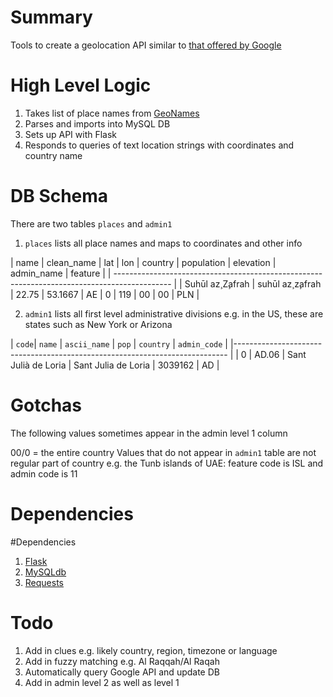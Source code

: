 # Summary
Tools to create a geolocation API similar to [that offered by Google](https://developers.google.com/maps/articles/geolocation)

# High Level Logic

1. Takes list of place names from [GeoNames](http://download.geonames.org/export/dump/)  
2. Parses and imports into MySQL DB  
3. Sets up API with Flask  
4. Responds to queries of text location strings with coordinates and country name  

# DB Schema

There are two tables `places` and `admin1`

1. `places` lists all place names and maps to coordinates and other info

| name | clean\_name | lat | lon | country | population | elevation | admin_name | feature |
| -------------------------------------------------------------------------------------------- |
| Suhūl az̧ Z̧afrah | suhūl az̧ z̧afrah | 22.75 | 53.1667 | AE | 0 | 119 | 00 | 00 | PLN |

2. `admin1` lists all first level administrative divisions e.g. in the US, these are states such as New York or Arizona

| `code`| `name` | `ascii_name` | `pop` | `country` | `admin_code` |
|---------------------------------------------------------------------------- |
| 0 | AD.06 | Sant Julià de Loria | Sant Julia de Loria | 3039162 | AD |

# Gotchas

The following values sometimes appear in the admin level 1 column

00/0 = the entire country
Values that do not appear in `admin1` table are not regular part of country
e.g. the Tunb islands of UAE: feature code is ISL and admin code is 11

# Dependencies

#Dependencies
1. [Flask](http://flask.pocoo.org/)  
2. [MySQLdb](https://pypi.python.org/pypi/MySQL-python/1.2.4)
3. [Requests](http://docs.python-requests.org/en/latest/)

# Todo

1. Add in clues e.g. likely country, region, timezone or language  
2. Add in fuzzy matching e.g. Al Raqqah/Al Raqah  
3. Automatically query Google API and update DB  
4. Add in admin level 2 as well as level 1  